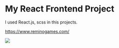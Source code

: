 # My React Frontend Project

I used React.js, scss in this projects.

https://www.reminogames.com/


![](https://github.com/Drvex/remino-games/blob/main/2022-08-28%2020-41-53.gif)
